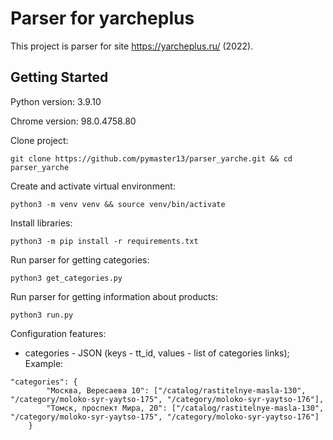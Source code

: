 # Parser for yarcheplus

This project is parser for site https://yarcheplus.ru/ (2022). 

## Getting Started
Python version: 3.9.10

Chrome version: 98.0.4758.80

Clone project:
```
git clone https://github.com/pymaster13/parser_yarche.git && cd parser_yarche
```

Create and activate virtual environment:
```
python3 -m venv venv && source venv/bin/activate
```

Install libraries:
```
python3 -m pip install -r requirements.txt
```

Run parser for getting categories:
```
python3 get_categories.py
```

Run parser for getting information about products:
```
python3 run.py
```

Configuration features: 
- categories - JSON (keys - tt_id, values - list of categories links);
Example:
```
"categories": {
        "Москва, Вересаева 10": ["/catalog/rastitelnye-masla-130", "/category/moloko-syr-yaytso-175", "/category/moloko-syr-yaytso-176"],
        "Томск, проспект Мира, 20": ["/catalog/rastitelnye-masla-130", "/category/moloko-syr-yaytso-175", "/category/moloko-syr-yaytso-176"]
    }
```
